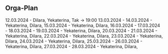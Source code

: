 ## Orga-Plan

12.03.2024 - Dilara, Yekaterina, Tak -> 19:00
13.03.2024 - 
14.03.2024 - Yekaterina, Dilara, 
15.03.2024 - Yekaterina, Dilara, 
16.03.2024 - 
17.03.2024 - 
18.03.2024 - 
19.03.2024 - Yekaterina, Dilara, 
20.03.2024 - 
21.03.2024 - Yekaterina, Dilara, 
22.03.2024 - Yekaterina, Dilara, 
23.03.2024 - Yekaterina, Dilara, 
24.03.2024 - Yekaterina, Dilara, 
25.03.2024 - 
26.03.2024 - Yekaterina, Dilara,
27.03.2024 - 
28.03.2024 - Yekaterina, Dilara,
